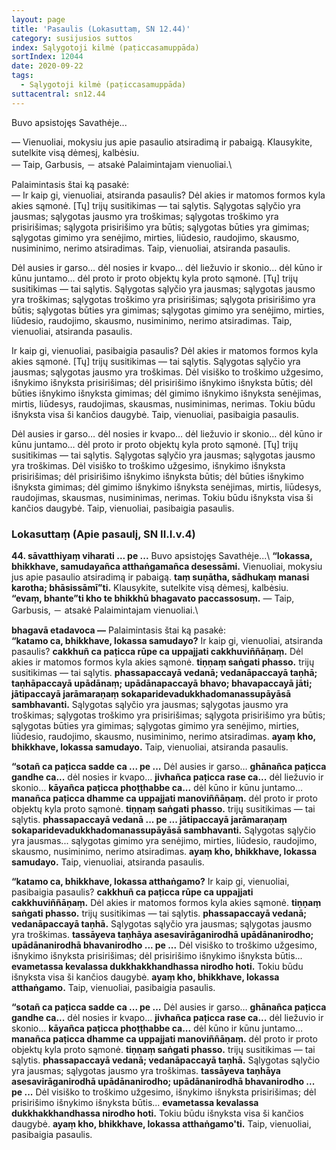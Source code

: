 ```yaml
---
layout: page
title: 'Pasaulis (Lokasuttaṃ, SN 12.44)'
category: susijusios suttos
index: Sąlygotoji kilmė (paṭiccasamuppāda)
sortIndex: 12044
date: 2020-09-22
tags:
  - Sąlygotoji kilmė (paṭiccasamuppāda)
suttacentral: sn12.44
---
```

Buvo apsistojęs Savathėje...

— Vienuoliai, mokysiu jus apie pasaulio atsiradimą ir pabaigą. Klausykite, sutelkite visą dėmesį, kalbėsiu.\
— Taip, Garbusis, － atsakė Palaimintajam vienuoliai.\

Palaimintasis štai ką pasakė:\
— Ir kaip gi, vienuoliai, atsiranda pasaulis? Dėl akies ir matomos formos kyla akies sąmonė. [Tų] trijų susitikimas — tai sąlytis. Sąlygotas sąlyčio yra jausmas; sąlygotas jausmo yra troškimas; sąlygotas troškimo yra prisirišimas; sąlygota prisirišimo yra būtis; sąlygotas būties yra gimimas; sąlygotas gimimo yra senėjimo, mirties, liūdesio, raudojimo, skausmo, nusiminimo, nerimo atsiradimas. Taip, vienuoliai, atsiranda pasaulis.

Dėl ausies ir garso… dėl nosies ir kvapo… dėl liežuvio ir skonio… dėl kūno ir kūnu juntamo… dėl proto ir proto objektų kyla proto sąmonė. [Tų] trijų susitikimas — tai sąlytis. Sąlygotas sąlyčio yra jausmas; sąlygotas jausmo yra troškimas; sąlygotas troškimo yra prisirišimas; sąlygota prisirišimo yra būtis; sąlygotas būties yra gimimas; sąlygotas gimimo yra senėjimo, mirties, liūdesio, raudojimo, skausmo, nusiminimo, nerimo atsiradimas. Taip, vienuoliai, atsiranda pasaulis.

Ir  kaip gi, vienuoliai, pasibaigia pasaulis? Dėl akies ir matomos formos kyla akies sąmonė. [Tų] trijų susitikimas — tai sąlytis. Sąlygotas sąlyčio yra jausmas; sąlygotas jausmo yra troškimas. Dėl visiško to troškimo užgesimo, išnykimo išnyksta prisirišimas; dėl prisirišimo išnykimo išnyksta būtis; dėl būties išnykimo išnyksta gimimas; dėl gimimo išnykimo išnyksta senėjimas, mirtis, liūdesys, raudojimas, skausmas, nusiminimas, nerimas.
Tokiu būdu išnyksta visa ši kančios daugybė. Taip, vienuoliai, pasibaigia pasaulis.

Dėl ausies ir garso… dėl nosies ir kvapo… dėl liežuvio ir skonio… dėl kūno ir kūnu juntamo… dėl proto ir proto objektų kyla proto sąmonė. [Tų] trijų susitikimas — tai sąlytis. Sąlygotas sąlyčio yra jausmas; sąlygotas jausmo yra troškimas. Dėl visiško to troškimo užgesimo, išnykimo išnyksta prisirišimas; dėl prisirišimo išnykimo išnyksta būtis; dėl būties išnykimo išnyksta gimimas; dėl gimimo išnykimo išnyksta senėjimas, mirtis, liūdesys, raudojimas, skausmas, nusiminimas, nerimas. Tokiu būdu išnyksta visa ši kančios daugybė. Taip, vienuoliai, pasibaigia pasaulis.



### Lokasuttaṃ (Apie pasaulį, SN II.I.v.4)

**44. sāvatthiyaṃ viharati ... pe ...** Buvo apsistojęs Savathėje...\ **“lokassa, bhikkhave, samudayañca atthaṅgamañca desessāmi.** Vienuoliai, mokysiu jus apie pasaulio atsiradimą ir pabaigą. **taṃ suṇātha, sādhukaṃ manasi karotha; bhāsissāmī”ti.** Klausykite, sutelkite visą dėmesį, kalbėsiu.\
**“evaṃ, bhante”ti kho te bhikkhū bhagavato paccassosuṃ.** — Taip, Garbusis, － atsakė Palaimintajam vienuoliai.\

**bhagavā etadavoca —** Palaimintasis štai ką pasakė:\
**“katamo ca, bhikkhave, lokassa samudayo?** Ir kaip gi, vienuoliai, atsiranda pasaulis? **cakkhuñ ca paṭicca rūpe ca uppajjati cakkhuviññāṇaṃ.** Dėl akies ir matomos formos kyla akies sąmonė. **tiṇṇaṃ saṅgati phasso.** trijų susitikimas — tai sąlytis. **phassapaccayā vedanā; vedanāpaccayā taṇhā; taṇhāpaccayā upādānaṃ; upādānapaccayā bhavo; bhavapaccayā jāti; jātipaccayā jarāmaraṇaṃ sokaparidevadukkhadomanassupāyāsā sambhavanti.** Sąlygotas sąlyčio yra jausmas; sąlygotas jausmo yra troškimas; sąlygotas troškimo yra prisirišimas; sąlygota prisirišimo yra būtis; sąlygotas būties yra gimimas; sąlygotas gimimo yra senėjimo, mirties, liūdesio, raudojimo, skausmo, nusiminimo, nerimo atsiradimas. **ayaṃ kho, bhikkhave, lokassa samudayo.** Taip, vienuoliai, atsiranda pasaulis.

**“sotañ ca paṭicca sadde ca ... pe ...** Dėl ausies ir garso… **ghānañca paṭicca gandhe ca...** dėl nosies ir kvapo… **jivhañca paṭicca rase ca...** dėl liežuvio ir skonio… **kāyañca paṭicca phoṭṭhabbe ca...** dėl kūno ir kūnu juntamo… **manañca paṭicca dhamme ca uppajjati manoviññāṇaṃ.** dėl proto ir proto objektų kyla proto sąmonė. **tiṇṇaṃ saṅgati phasso.** trijų susitikimas — tai sąlytis. **phassapaccayā vedanā ... pe ... jātipaccayā jarāmaraṇaṃ sokaparidevadukkhadomanassupāyāsā sambhavanti.** Sąlygotas sąlyčio yra jausmas... sąlygotas gimimo yra senėjimo, mirties, liūdesio, raudojimo, skausmo, nusiminimo, nerimo atsiradimas.  **ayaṃ kho, bhikkhave, lokassa samudayo.** Taip, vienuoliai, atsiranda pasaulis.

**“katamo ca, bhikkhave, lokassa atthaṅgamo?** Ir  kaip gi, vienuoliai, pasibaigia pasaulis? **cakkhuñ ca paṭicca rūpe ca uppajjati cakkhuviññāṇaṃ.** Dėl akies ir matomos formos kyla akies sąmonė. **tiṇṇaṃ saṅgati phasso.** trijų susitikimas — tai sąlytis.  **phassapaccayā vedanā; vedanāpaccayā taṇhā.** Sąlygotas sąlyčio yra jausmas; sąlygotas jausmo yra troškimas. **tassāyeva taṇhāya asesavirāganirodhā upādānanirodho; upādānanirodhā bhavanirodho ... pe ...** Dėl visiško to troškimo užgesimo, išnykimo išnyksta prisirišimas; dėl prisirišimo išnykimo išnyksta būtis... **evametassa kevalassa dukkhakkhandhassa nirodho hoti.** Tokiu būdu išnyksta visa ši kančios daugybė. **ayaṃ kho, bhikkhave, lokassa atthaṅgamo.** Taip, vienuoliai, pasibaigia pasaulis.

**“sotañ ca paṭicca sadde ca ... pe ...** Dėl ausies ir garso… **ghānañca paṭicca gandhe ca...** dėl nosies ir kvapo… **jivhañca paṭicca rase ca...** dėl liežuvio ir skonio… **kāyañca paṭicca phoṭṭhabbe ca...** dėl kūno ir kūnu juntamo… **manañca paṭicca dhamme ca uppajjati manoviññāṇaṃ.** dėl proto ir proto objektų kyla proto sąmonė. **tiṇṇaṃ saṅgati phasso.** trijų susitikimas — tai sąlytis. **phassapaccayā vedanā; vedanāpaccayā taṇhā.** Sąlygotas sąlyčio yra jausmas; sąlygotas jausmo yra troškimas. **tassāyeva taṇhāya asesavirāganirodhā upādānanirodho; upādānanirodhā bhavanirodho ... pe ...** Dėl visiško to troškimo užgesimo, išnykimo išnyksta prisirišimas; dėl prisirišimo išnykimo išnyksta būtis... **evametassa kevalassa dukkhakkhandhassa nirodho hoti.** Tokiu būdu išnyksta visa ši kančios daugybė. **ayaṃ kho, bhikkhave, lokassa atthaṅgamo'ti.** Taip, vienuoliai, pasibaigia pasaulis. 
